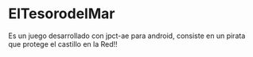 # ElTesorodelMar
Es un juego desarrollado con jpct-ae para android, consiste en un pirata que protege el castillo en la Red!!
